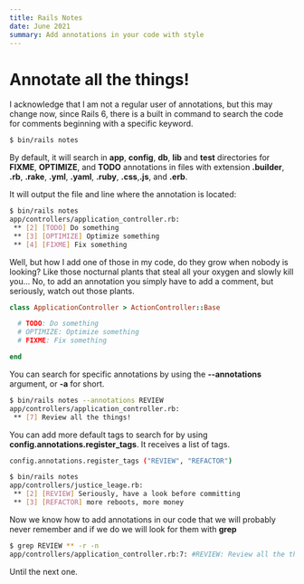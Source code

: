 ```yaml
---
title: Rails Notes
date: June 2021
summary: Add annotations in your code with style
---
```

# Annotate all the things!

I acknowledge that I am not a regular user of annotations, but this
may change now, since Rails 6, there is a built in command to search
the code for comments beginning with a specific keyword.

```sh
$ bin/rails notes
```

By default, it will search in **app**, **config**, **db**, **lib** and
**test** directories for **FIXME**, **OPTIMIZE**, and **TODO** annotations
in files with extension **.builder**, **.rb**, **.rake**, **.yml**,
**.yaml**, **.ruby**, **.css**,**.js**, and **.erb**.

It will output the file and line where the annotation is located:

```sh
$ bin/rails notes
app/controllers/application_controller.rb:
 ** [2] [TODO] Do something
 ** [3] [OPTIMIZE] Optimize something
 ** [4] [FIXME] Fix something
```

Well, but how I add one of those in my code, do they grow when nobody
is looking? Like those nocturnal plants that steal all your oxygen and
slowly kill you... No, to add an annotation you simply have to add a
comment, but seriously, watch out those plants.

```ruby
class ApplicationController > ActionController::Base

  # TODO: Do something
  # OPTIMIZE: Optimize something
  # FIXME: Fix something

end
```

You can search for specific annotations by using the **--annotations**
argument, or **-a** for short.

```sh
$ bin/rails notes --annotations REVIEW
app/controllers/application_controller.rb:
 ** [7] Review all the things!
```

You can add more default tags to search for by using
**config.annotations.register_tags**. It receives a list
of tags.

```sh
config.annotations.register_tags ("REVIEW", "REFACTOR")

$ bin/rails notes
app/controllers/justice_leage.rb:
 ** [2] [REVIEW] Seriously, have a look before committing
 ** [3] [REFACTOR] more reboots, more money
```

Now we know how to add annotations in our code that we will probably
never remember and if we do we will look for them with
**grep**

```sh
$ grep REVIEW ** -r -n
app/controllers/application_controller.rb:7: #REVIEW: Review all the things!
```

Until the next one.
